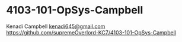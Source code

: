 # 4103-101-OpSys-Campbell
Kenadi Campbell
kenadi645@gmail.com
https://github.com/supremeOverlord-KC7/4103-101-OpSys-Campbell
